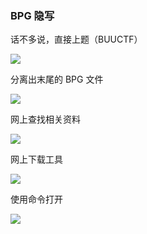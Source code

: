 ### BPG 隐写

话不多说，直接上题（BUUCTF）

![](https://pic1.imgdb.cn/item/6772816dd0e0a243d4ecc429.jpg)

分离出末尾的 BPG 文件

![](https://pic1.imgdb.cn/item/6772818ed0e0a243d4ecc433.jpg)

网上查找相关资料

![](https://pic1.imgdb.cn/item/677281a9d0e0a243d4ecc438.jpg)

网上下载工具

![](https://pic1.imgdb.cn/item/677281e7d0e0a243d4ecc443.jpg)

使用命令打开

![](https://pic1.imgdb.cn/item/67728206d0e0a243d4ecc448.jpg)